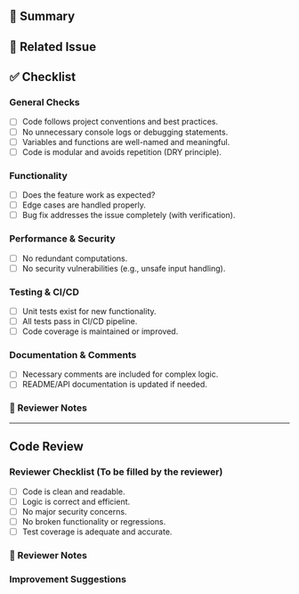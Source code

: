## 🚀 Summary
<!-- Provide a brief explanation of the changes introduced in this PR. -->

## 📌 Related Issue
<!-- Link to the relevant issue (if applicable). -->

## ✅ Checklist

### **General Checks**
- [ ] Code follows project conventions and best practices.
- [ ] No unnecessary console logs or debugging statements.
- [ ] Variables and functions are well-named and meaningful.
- [ ] Code is modular and avoids repetition (DRY principle).

### **Functionality**
- [ ] Does the feature work as expected?
- [ ] Edge cases are handled properly.
- [ ] Bug fix addresses the issue completely (with verification).

### **Performance & Security**
- [ ] No redundant computations.
- [ ] No security vulnerabilities (e.g., unsafe input handling).

### **Testing & CI/CD**
- [ ] Unit tests exist for new functionality.
- [ ] All tests pass in CI/CD pipeline.
- [ ] Code coverage is maintained or improved.

### **Documentation & Comments**
- [ ] Necessary comments are included for complex logic.
- [ ] README/API documentation is updated if needed.

### 💬 Reviewer Notes
<!-- Leave comments for the reviewer or mention any areas you'd like extra attention on. -->

---
## Code Review
### **Reviewer Checklist** (To be filled by the reviewer)
- [ ] Code is clean and readable.
- [ ] Logic is correct and efficient.
- [ ] No major security concerns.
- [ ] No broken functionality or regressions.
- [ ] Test coverage is adequate and accurate.

### 💬 Reviewer Notes
<!-- Leave detailed comments for the author about the code, how it can be improved, or any best practices that can be applied. -->

### **Improvement Suggestions**
<!-- 
Provide any suggestions for improving the code quality, performance, readability, or structure.
If any areas could be refactored, recommend a cleaner or more efficient approach.
Any further optimization ideas or best practices that could be followed.
Is there a better way to handle edge cases or error handling? -->
